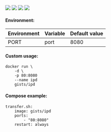 ![](https://images.microbadger.com/badges/version/gists/ipd.svg) ![](https://images.microbadger.com/badges/image/gists/ipd.svg) ![](https://img.shields.io/docker/stars/gists/ipd.svg) ![](https://img.shields.io/docker/pulls/gists/ipd.svg)


#### Environment:

| Environment          | Variable             | Default value |
|----------------------|----------------------|---------------|
| PORT                 | port                 | 8080          |

#### Custom usage:

    docker run \
        -d \
        -p 80:8080
        --name ipd
        gists/ipd

#### Compose example:

    transfer.sh:
        image: gists/ipd
        ports:
            - "80:8080"
        restart: always
